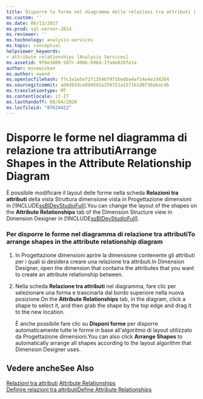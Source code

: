 ```yaml
---
title: Disporre le forme nel diagramma delle relazioni tra attributi | Microsoft Docs
ms.custom: ''
ms.date: 06/13/2017
ms.prod: sql-server-2014
ms.reviewer: ''
ms.technology: analysis-services
ms.topic: conceptual
helpviewer_keywords:
- attribute relationships [Analysis Services]
ms.assetid: 9f8e3809-507c-496b-b96d-1fa4e028fe1a
author: minewiskan
ms.author: owend
ms.openlocfilehash: f7c3a1e5e72f13546f971bedba4af14e4e2d4264
ms.sourcegitcommit: ad4d92dce894592a259721a1571b1d8736abacdb
ms.translationtype: MT
ms.contentlocale: it-IT
ms.lasthandoff: 08/04/2020
ms.locfileid: "87624422"
---
```

# <a name="arrange-shapes-in-the-attribute-relationship-diagram"></a><span data-ttu-id="f72cd-102">Disporre le forme nel diagramma di relazione tra attributi</span><span class="sxs-lookup"><span data-stu-id="f72cd-102">Arrange Shapes in the Attribute Relationship Diagram</span></span>
  <span data-ttu-id="f72cd-103">È possibile modificare il layout delle forme nella scheda **Relazioni tra attributi** della vista Struttura dimensione vista in Progettazione dimensioni in [!INCLUDE[ssBIDevStudioFull](../../includes/ssbidevstudiofull-md.md)].</span><span class="sxs-lookup"><span data-stu-id="f72cd-103">You can change the layout of the shapes on the **Attribute Relationships** tab of the Dimension Structure view in Dimension Designer in [!INCLUDE[ssBIDevStudioFull](../../includes/ssbidevstudiofull-md.md)].</span></span>  
  
### <a name="to-arrange-shapes-in-the-attribute-relationship-diagram"></a><span data-ttu-id="f72cd-104">Per disporre le forme nel diagramma di relazione tra attributi</span><span class="sxs-lookup"><span data-stu-id="f72cd-104">To arrange shapes in the attribute relationship diagram</span></span>  
  
1.  <span data-ttu-id="f72cd-105">In Progettazione dimensioni aprire la dimensione contenente gli attributi per i quali si desidera creare una relazione tra attributi.</span><span class="sxs-lookup"><span data-stu-id="f72cd-105">In Dimension Designer, open the dimension that contains the attributes that you want to create an attribute relationship between.</span></span>  
  
2.  <span data-ttu-id="f72cd-106">Nella scheda **Relazione tra attributi** nel diagramma, fare clic per selezionare una forma e trascinarla dal bordo superiore nella nuova posizione.</span><span class="sxs-lookup"><span data-stu-id="f72cd-106">On the **Attribute Relationships** tab, in the diagram, click a shape to select it, and then grab the shape by the top edge and drag it to the new location.</span></span>  
  
     <span data-ttu-id="f72cd-107">È anche possibile fare clic su **Disponi forme** per disporre automaticamente tutte le forme in base all'algoritmo di layout utilizzato da Progettazione dimensioni.</span><span class="sxs-lookup"><span data-stu-id="f72cd-107">You can also click **Arrange Shapes** to automatically arrange all shapes according to the layout algorithm that Dimension Designer uses.</span></span>  
  
## <a name="see-also"></a><span data-ttu-id="f72cd-108">Vedere anche</span><span class="sxs-lookup"><span data-stu-id="f72cd-108">See Also</span></span>  
 <span data-ttu-id="f72cd-109">[Relazioni tra attributi](../multidimensional-models-olap-logical-dimension-objects/attribute-relationships.md) </span><span class="sxs-lookup"><span data-stu-id="f72cd-109">[Attribute Relationships](../multidimensional-models-olap-logical-dimension-objects/attribute-relationships.md) </span></span>  
 [<span data-ttu-id="f72cd-110">Definire relazioni tra attributi</span><span class="sxs-lookup"><span data-stu-id="f72cd-110">Define Attribute Relationships</span></span>](attribute-relationships-define.md)  
  
  
